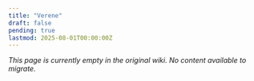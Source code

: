 ```yaml
---
title: "Verene"
draft: false
pending: true
lastmod: 2025-08-01T00:00:00Z
---
```


*This page is currently empty in the original wiki. No content available to migrate.*
